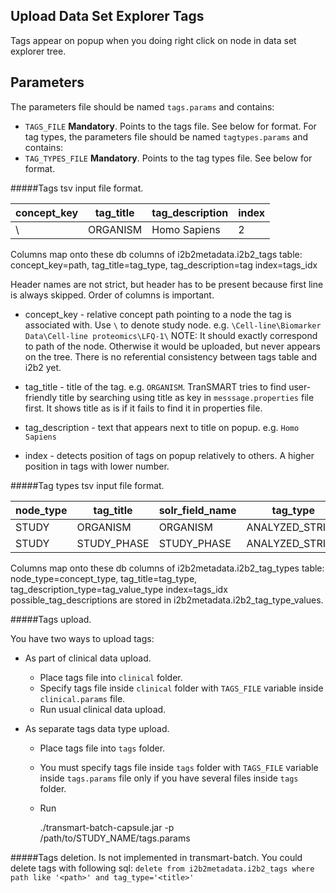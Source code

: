 Upload Data Set Explorer Tags
-----------------------------

Tags appear on popup when you doing right click on node in data set explorer tree.

Parameters
------------
The parameters file should be named `tags.params` and contains:
- `TAGS_FILE` **Mandatory**. Points to the tags file. See below for format.
For tag types, the parameters file should be named `tagtypes.params` and contains:
- `TAG_TYPES_FILE` **Mandatory**. Points to the tag types file. See below for format.

#####Tags tsv input file format.

|concept_key|tag_title|tag_description|index|
|-----------|---------|---------------|-----|
|\          |ORGANISM |Homo Sapiens   |2    |

Columns map onto these db columns of i2b2metadata.i2b2_tags table:
concept_key=path, tag_title=tag_type, tag_description=tag index=tags_idx

Header names are not strict, but header has to be present because first line is always skipped.
Order of columns is important.

- concept_key - relative concept path pointing to a node the tag is associated with. Use `\` to denote study node.
    e.g. `\Cell-line\Biomarker Data\Cell-line proteomics\LFQ-1\`
    NOTE: It should exactly correspond to path of the node. Otherwise it would be uploaded, but never appears on the tree.
    There is no referential consistency between tags table and i2b2 yet.

- tag_title - title of the tag. e.g. `ORGANISM`.
    TranSMART tries to find user-friendly title by searching using title as key in `messsage.properties` file first.
    It shows title as is if it fails to find it in properties file.

- tag_description - text that appears next to title on popup. e.g. `Homo Sapiens`
- index - detects position of tags on popup relatively to others. A higher position in tags with lower number.

#####Tag types tsv input file format.

|node_type|tag_title  |solr_field_name|tag_type       |shown_if_empty|possible_tag_descriptions|index|
|---------|-----------|---------------|---------------|--------------|-------------------------|-----|
|STUDY    |ORGANISM   |ORGANISM       |ANALYZED_STRING|Y             |Homo sapiens             |1    |
|STUDY    |STUDY_PHASE|STUDY_PHASE    |ANALYZED_STRING|N             |Phase 0,Phase I          |2    |

Columns map onto these db columns of i2b2metadata.i2b2_tag_types table:
node_type=concept_type, tag_title=tag_type, tag_description_type=tag_value_type index=tags_idx
possible_tag_descriptions are stored in i2b2metadata.i2b2_tag_type_values.

#####Tags upload.

You have two ways to upload tags:

- As part of clinical data upload.

    * Place tags file into `clinical` folder.
    * Specify tags file inside `clinical` folder with `TAGS_FILE` variable inside `clinical.params` file.
    * Run usual clinical data upload.

- As separate tags data type upload.

    * Place tags file into `tags` folder.
    * You must specify tags file inside `tags` folder with `TAGS_FILE` variable inside `tags.params` file only if you
    have several files inside `tags` folder.
    * Run

        ./transmart-batch-capsule.jar -p /path/to/STUDY_NAME/tags.params

#####Tags deletion.
Is not implemented in transmart-batch.
You could delete tags with following sql: `delete from i2b2metadata.i2b2_tags where path like '<path>' and tag_type='<title>'`
